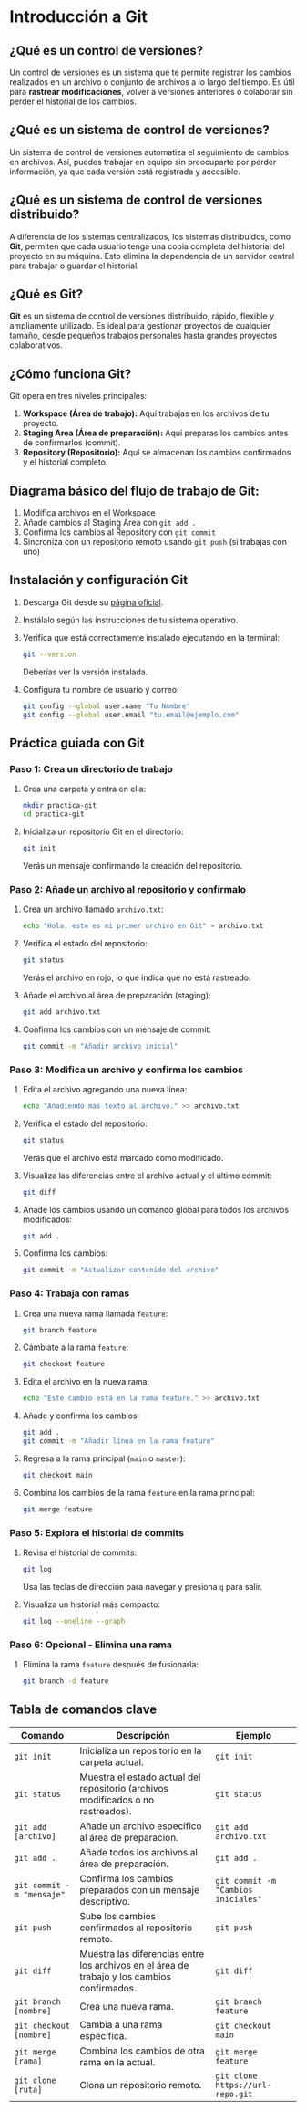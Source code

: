 # Introducción a Git

## ¿Qué es un **control de versiones**?

Un control de versiones es un sistema que te permite registrar los cambios realizados en un archivo o conjunto de archivos a lo largo del tiempo. Es útil para **rastrear modificaciones**, volver a versiones anteriores o colaborar sin perder el historial de los cambios.

## ¿Qué es un **sistema de control de versiones**?

Un sistema de control de versiones automatiza el seguimiento de cambios en archivos. Así, puedes trabajar en equipo sin preocuparte por perder información, ya que cada versión está registrada y accesible.

## ¿Qué es un **sistema de control de versiones distribuido**?

A diferencia de los sistemas centralizados, los sistemas distribuidos, como **Git**, permiten que cada usuario tenga una copia completa del historial del proyecto en su máquina. Esto elimina la dependencia de un servidor central para trabajar o guardar el historial.

## ¿Qué es **Git**?

**Git** es un sistema de control de versiones distribuido, rápido, flexible y ampliamente utilizado. Es ideal para gestionar proyectos de cualquier tamaño, desde pequeños trabajos personales hasta grandes proyectos colaborativos.

## ¿Cómo funciona Git?

Git opera en tres niveles principales:

1. **Workspace (Área de trabajo):** Aquí trabajas en los archivos de tu proyecto.
2. **Staging Area (Área de preparación):** Aquí preparas los cambios antes de confirmarlos (commit).
3. **Repository (Repositorio):** Aquí se almacenan los cambios confirmados y el historial completo.

## Diagrama básico del flujo de trabajo de Git:

1. Modifica archivos en el Workspace
2. Añade cambios al Staging Area con `git add .`
3. Confirma los cambios al Repository con `git commit`
4. Sincroniza con un repositorio remoto usando `git push` (si trabajas con uno)

## Instalación y configuración Git

1. Descarga Git desde su [página oficial](https://git-scm.com/).
2. Instálalo según las instrucciones de tu sistema operativo.
3. Verifica que está correctamente instalado ejecutando en la terminal:
   ```bash
   git --version
   ```
   Deberías ver la versión instalada.

4. Configura tu nombre de usuario y correo:
   ```bash
   git config --global user.name "Tu Nombre"
   git config --global user.email "tu.email@ejemplo.com"
   ```

## Práctica guiada con Git

### Paso 1: Crea un directorio de trabajo

1. Crea una carpeta y entra en ella:
   ```bash
   mkdir practica-git
   cd practica-git
   ```

2. Inicializa un repositorio Git en el directorio:
   ```bash
   git init
   ```
   Verás un mensaje confirmando la creación del repositorio.

### Paso 2: Añade un archivo al repositorio y confírmalo

1. Crea un archivo llamado `archivo.txt`:
   ```bash
   echo "Hola, este es mi primer archivo en Git" > archivo.txt
   ```

2. Verifica el estado del repositorio:
   ```bash
   git status
   ```
   Verás el archivo en rojo, lo que indica que no está rastreado.

3. Añade el archivo al área de preparación (staging):
   ```bash
   git add archivo.txt
   ```

4. Confirma los cambios con un mensaje de commit:
   ```bash
   git commit -m "Añadir archivo inicial"
   ```

### Paso 3: Modifica un archivo y confirma los cambios

1. Edita el archivo agregando una nueva línea:
   ```bash
   echo "Añadiendo más texto al archivo." >> archivo.txt
   ```

2. Verifica el estado del repositorio:
   ```bash
   git status
   ```
   Verás que el archivo está marcado como modificado.

3. Visualiza las diferencias entre el archivo actual y el último commit:
   ```bash
   git diff
   ```

4. Añade los cambios usando un comando global para todos los archivos modificados:
   ```bash
   git add .
   ```

5. Confirma los cambios:
   ```bash
   git commit -m "Actualizar contenido del archivo"
   ```

### Paso 4: Trabaja con ramas

1. Crea una nueva rama llamada `feature`:
   ```bash
   git branch feature
   ```

2. Cámbiate a la rama `feature`:
   ```bash
   git checkout feature
   ```

3. Edita el archivo en la nueva rama:
   ```bash
   echo "Este cambio está en la rama feature." >> archivo.txt
   ```

4. Añade y confirma los cambios:
   ```bash
   git add .
   git commit -m "Añadir línea en la rama feature"
   ```

5. Regresa a la rama principal (`main` o `master`):
   ```bash
   git checkout main
   ```

6. Combina los cambios de la rama `feature` en la rama principal:
   ```bash
   git merge feature
   ```

### Paso 5: Explora el historial de commits

1. Revisa el historial de commits:
   ```bash
   git log
   ```
   Usa las teclas de dirección para navegar y presiona `q` para salir.

2. Visualiza un historial más compacto:
   ```bash
   git log --oneline --graph
   ```

### Paso 6: Opcional - Elimina una rama

1. Elimina la rama `feature` después de fusionarla:
   ```bash
   git branch -d feature
   ```

## Tabla de comandos clave

| **Comando**               | **Descripción**                                                                                                                                   | **Ejemplo**                         |
|---------------------------|---------------------------------------------------------------------------------------------------------------------------------------------------|-------------------------------------|
| `git init`               | Inicializa un repositorio en la carpeta actual.                                                                                                 | `git init`                         |
| `git status`             | Muestra el estado actual del repositorio (archivos modificados o no rastreados).                                                                | `git status`                       |
| `git add [archivo]`      | Añade un archivo específico al área de preparación.                                                                                            | `git add archivo.txt`              |
| `git add .`              | Añade todos los archivos al área de preparación.                                                                                               | `git add .`                        |
| `git commit -m "mensaje"`| Confirma los cambios preparados con un mensaje descriptivo.                                                                                     | `git commit -m "Cambios iniciales"`|
| `git push`               | Sube los cambios confirmados al repositorio remoto.                                                                                            | `git push`                         |
| `git diff`               | Muestra las diferencias entre los archivos en el área de trabajo y los cambios confirmados.                                                    | `git diff`                         |
| `git branch [nombre]`    | Crea una nueva rama.                                                                                                                           | `git branch feature`               |
| `git checkout [nombre]`  | Cambia a una rama específica.                                                                                                                  | `git checkout main`                |
| `git merge [rama]`       | Combina los cambios de otra rama en la actual.                                                                                                 | `git merge feature`                |
| `git clone [ruta]`       | Clona un repositorio remoto.                                                                                                                   | `git clone https://url-repo.git`   |
